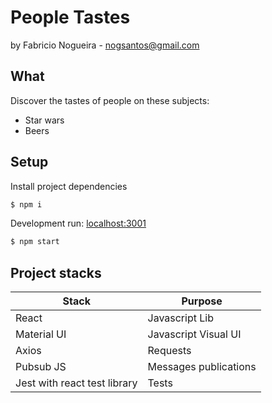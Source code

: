 # People Tastes

by Fabricio Nogueira - [nogsantos@gmail.com](https://fabricionogueira.me)

## What

Discover the tastes of people on these subjects:

- Star wars
- Beers

## Setup

Install project dependencies

```bash
$ npm i
```

Development run: [localhost:3001](http://localhost:3001/)

```bash
$ npm start
```

## Project stacks

<table>
	<thead>
		<tr>
			<th>Stack</th>
			<th>Purpose</th>
		</tr>
	</thead>
  	<tbody>
		<tr>
			<td>React</td>
			<td>Javascript Lib</td>
		</tr>
		<tr>
			<td>Material UI</td>
			<td>Javascript Visual UI</td>
		</tr>
		<tr>
			<td>Axios</td>
			<td>Requests</td>
		</tr>
		<tr>
			<td>Pubsub JS</td>
			<td>Messages publications</td>
		</tr>
		<tr>
			<td>Jest with react test library</td>
			<td>Tests</td>
		</tr>
	</tbody>
</table>
